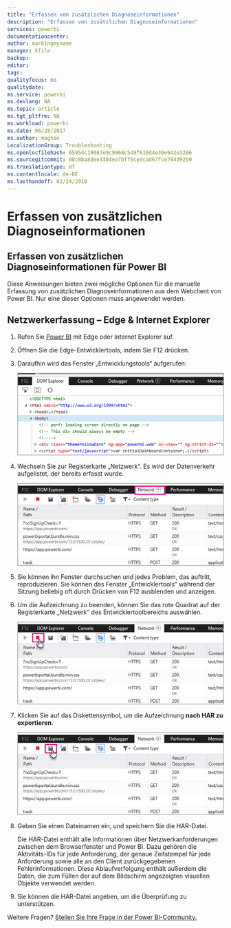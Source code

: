 ```yaml
---
title: "Erfassen von zusätzlichen Diagnoseinformationen"
description: "Erfassen von zusätzlichen Diagnoseinformationen"
services: powerbi
documentationcenter: 
author: markingmyname
manager: kfile
backup: 
editor: 
tags: 
qualityfocus: no
qualitydate: 
ms.service: powerbi
ms.devlang: NA
ms.topic: article
ms.tgt_pltfrm: NA
ms.workload: powerbi
ms.date: 06/28/2017
ms.author: maghan
LocalizationGroup: Troubleshooting
ms.openlocfilehash: 65954c19087e9c9968c549f610d4e36e942e3206
ms.sourcegitcommit: 88c8ba8dee4384ea7bff5cedcad67fce784d92b0
ms.translationtype: HT
ms.contentlocale: de-DE
ms.lasthandoff: 02/24/2018
---
```

# <a name="capturing-additional-diagnostic-information"></a>Erfassen von zusätzlichen Diagnoseinformationen
## <a name="capturing-additional-diagnostic-information-for-power-bi"></a>Erfassen von zusätzlichen Diagnoseinformationen für Power BI
Diese Anweisungen bieten zwei mögliche Optionen für die manuelle Erfassung von zusätzlichen Diagnoseinformationen aus dem Webclient von Power BI.  Nur eine dieser Optionen muss angewendet werden.

## <a name="network-capture---edge--internet-explorer"></a>Netzwerkerfassung – Edge & Internet Explorer
1. Rufen Sie [Power BI](https://app.powerbi.com) mit Edge oder Internet Explorer auf.
2. Öffnen Sie die Edge-Entwicklertools, indem Sie F12 drücken.
3. Daraufhin wird das Fenster „Entwicklungstools“ aufgerufen: 
   
   ![](media/service-admin-capturing-additional-diagnostic-information-for-power-bi/edge-developer-tools.png)
4. Wechseln Sie zur Registerkarte „Netzwerk“. Es wird der Datenverkehr aufgelistet, der bereits erfasst wurde. 
   
   ![](media/service-admin-capturing-additional-diagnostic-information-for-power-bi/edge-network-tab.png)
5. Sie können ihn Fenster durchsuchen und jedes Problem, das auftritt, reproduzieren. Sie können das Fenster „Entwicklertools“ während der Sitzung beliebig oft durch Drücken von F12 ausblenden und anzeigen.
6. Um die Aufzeichnung zu beenden, können Sie das rote Quadrat auf der Registerkarte „Netzwerk“ des Entwicklertoolbereichs auswählen.
   
   ![](media/service-admin-capturing-additional-diagnostic-information-for-power-bi/edge-network-tab-stop.png)
7. Klicken Sie auf das Diskettensymbol, um die Aufzeichnung **nach HAR zu exportieren**.
   
   ![](media/service-admin-capturing-additional-diagnostic-information-for-power-bi/edge-network-tab-save.png)
8. Geben Sie einen Dateinamen ein, und speichern Sie die HAR-Datei.
   
    Die HAR-Datei enthält alle Informationen über Netzwerkanforderungen zwischen dem Browserfenster und Power BI.  Dazu gehören die Aktivitäts-IDs für jede Anforderung, der genaue Zeitstempel für jede Anforderung sowie alle an den Client zurückgegebenen Fehlerinformationen.  Diese Ablaufverfolgung enthält außerdem die Daten, die zum Füllen der auf dem Bildschirm angezeigten visuellen Objekte verwendet werden.
9. Sie können die HAR-Datei angeben, um die Überprüfung zu unterstützen.

Weitere Fragen? [Stellen Sie Ihre Frage in der Power BI-Community.](http://community.powerbi.com/)

